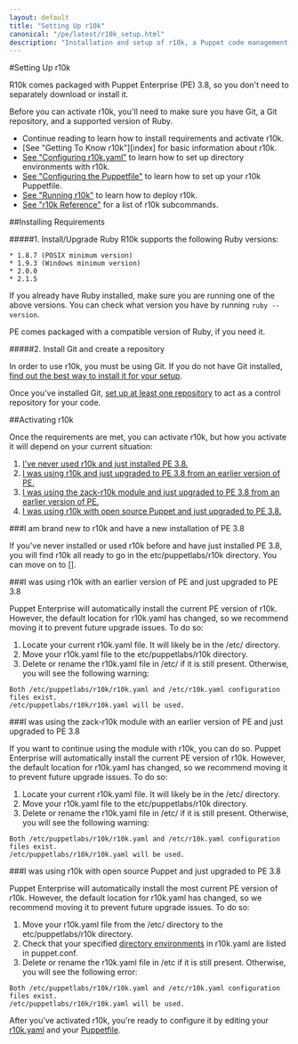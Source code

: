 ```yaml
---
layout: default
title: "Setting Up r10k"
canonical: "/pe/latest/r10k_setup.html"
description: "Installation and setup of r10k, a Puppet code management tool."
---
```


[environ_dir]: /puppet/4.0/reference/environments_configuring.html
[r10kmod]: https://forge.puppetlabs.com/zack/r10k
[setup]: ./r10k_setup.html
[r10kyaml]: ./r10k_yaml.html
[puppetfile]: ./r10k_puppetfile.html
[running]: ./r10k_run.html
[reference]: ./r10k_reference.html
[r10kindex]: ./r10k.md


#Setting Up r10k

R10k comes packaged with Puppet Enterprise (PE) 3.8, so you don't need to separately download or install it. 

Before you can activate r10k, you'll need to make sure you have Git, a Git repository, and a supported version of Ruby.

* Continue reading to learn how to install requirements and activate r10k.
* [See "Getting To Know r10k"][index] for basic information about r10k.
* [See "Configuring r10k.yaml"][r10kyaml] to learn how to set up directory environments with r10k.
* [See "Configuring the Puppetfile"][puppetfile] to learn how to set up your r10k Puppetfile.
* [See "Running r10k"][running] to learn how to deploy r10k.
* [See "r10k Reference"][reference] for a list of r10k subcommands.

##Installing Requirements

#####1. Install/Upgrade Ruby
R10k supports the following Ruby versions:

    * 1.8.7 (POSIX minimum version)
    * 1.9.3 (Windows minimum version)
    * 2.0.0
    * 2.1.5

If you already have Ruby installed, make sure you are running one of the above versions. You can check what version you have by running `ruby --version`.

PE comes packaged with a compatible version of Ruby, if you need it.
 
#####2. Install Git and create a repository

In order to use r10k, you must be using Git. If you do not have Git installed, [find out the best way to install it for your setup](http://git-scm.com/book/en/v2/Getting-Started-Installing-Git). 

Once you've installed Git, [set up at least one repository](http://git-scm.com/book/en/v2/Git-Basics-Getting-a-Git-Repository) to act as a control repository for your code.

##Activating r10k

Once the requirements are met, you can activate r10k, but how you activate it will depend on your current situation:

1. [I've never used r10k and just installed PE 3.8.]()
2. [I was using r10k and just upgraded to PE 3.8 from an earlier version of PE.]()
3. [I was using the zack-r10k module and just upgraded to PE 3.8 from an earlier version of PE.]()
4. [I was using r10k with open source Puppet and just upgraded to PE 3.8.]()

###I am brand new to r10k and have a new installation of PE 3.8

If you've never installed or used r10k before and have just installed PE 3.8, you will find r10k all ready to go in the etc/puppetlabs/r10k directory. You can move on to [].

###I was using r10k with an earlier version of PE and just upgraded to PE 3.8

Puppet Enterprise will automatically install the current PE version of r10k. However, the default location for r10k.yaml has changed, so we recommend moving it to prevent future upgrade issues. To do so:

1. Locate your current r10k.yaml file. It will likely be in the /etc/ directory.
2. Move your r10k.yaml file to the etc/puppetlabs/r10k directory.
3. Delete or rename the r10k.yaml file in /etc/ if it is still present. Otherwise, you will see the following warning:

  ~~~
  Both /etc/puppetlabs/r10k/r10k.yaml and /etc/r10k.yaml configuration files exist.
  /etc/puppetlabs/r10k/r10k.yaml will be used.
  ~~~

###I was using the zack-r10k module with an earlier version of PE and just upgraded to PE 3.8

If you want to continue using the module with r10k, you can do so. Puppet Enterprise will automatically install the current PE version of r10k. However, the default location for r10k.yaml has changed, so we recommend moving it to prevent future upgrade issues. To do so:

1. Locate your current r10k.yaml file. It will likely be in the /etc/ directory.
2. Move your r10k.yaml file to the etc/puppetlabs/r10k directory.
3. Delete or rename the r10k.yaml file in /etc/ if it is still present. Otherwise, you will see the following warning:

  ~~~
  Both /etc/puppetlabs/r10k/r10k.yaml and /etc/r10k.yaml configuration files exist.
  /etc/puppetlabs/r10k/r10k.yaml will be used.
  ~~~

###I was using r10k with open source Puppet and just upgraded to PE 3.8

Puppet Enterprise will automatically install the most current PE version of r10k. However, the default location for r10k.yaml has changed, so we recommend moving it to prevent future upgrade issues. To do so:

1. Move your r10k.yaml file from the /etc/ directory to the etc/puppetlabs/r10k directory.
2. Check that your specified [directory environments](environ_dir) in r10k.yaml are listed in puppet.conf.
3. Delete or rename the r10k.yaml file in /etc if it is still present. Otherwise, you will see the following error:

  ~~~
  Both /etc/puppetlabs/r10k/r10k.yaml and /etc/r10k.yaml configuration files exist.
  /etc/puppetlabs/r10k/r10k.yaml will be used.
  ~~~
  

After you've activated r10k, you're ready to configure it by editing your [r10k.yaml][r10kyaml] and your [Puppetfile][puppetfile].